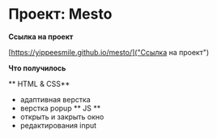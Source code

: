 # Проект: Mesto

**Ссылка на проект**

[https://yippeesmile.github.io/mesto/]("Ссылка на проект")


**Что получилось**

** HTML & CSS**
* адаптивная верстка
* верстка popup
** JS **
* открыть и закрыть окно
* редактирования input

